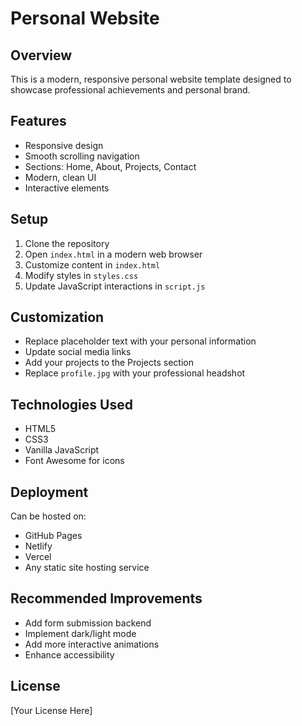 # Personal Website

## Overview
This is a modern, responsive personal website template designed to showcase professional achievements and personal brand.

## Features
- Responsive design
- Smooth scrolling navigation
- Sections: Home, About, Projects, Contact
- Modern, clean UI
- Interactive elements

## Setup
1. Clone the repository
2. Open `index.html` in a modern web browser
3. Customize content in `index.html`
4. Modify styles in `styles.css`
5. Update JavaScript interactions in `script.js`

## Customization
- Replace placeholder text with your personal information
- Update social media links
- Add your projects to the Projects section
- Replace `profile.jpg` with your professional headshot

## Technologies Used
- HTML5
- CSS3
- Vanilla JavaScript
- Font Awesome for icons

## Deployment
Can be hosted on:
- GitHub Pages
- Netlify
- Vercel
- Any static site hosting service

## Recommended Improvements
- Add form submission backend
- Implement dark/light mode
- Add more interactive animations
- Enhance accessibility

## License
[Your License Here]
